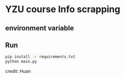 # YZU course Info scrapping

## environment variable

## Run

```sh
pip install -r requirements.txt
python main.py
```


credit: Huan
